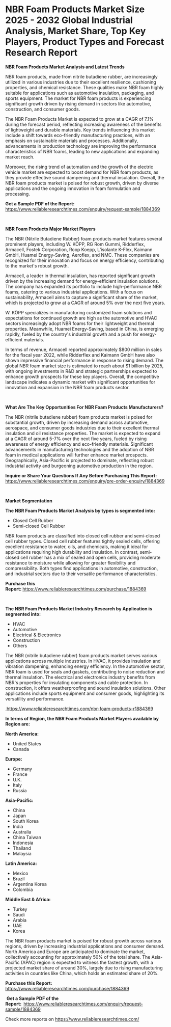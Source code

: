 <p><h1>NBR Foam Products Market Size 2025 - 2032 Global Industrial Analysis, Market Share, Top Key Players, Product Types and Forecast Research Report</h1></p><p><strong>NBR Foam Products Market Analysis and Latest Trends</strong></p>
<p><p>NBR foam products, made from nitrile butadiene rubber, are increasingly utilized in various industries due to their excellent resilience, cushioning properties, and chemical resistance. These qualities make NBR foam highly suitable for applications such as automotive insulation, packaging, and sports equipment. The market for NBR foam products is experiencing significant growth driven by rising demand in sectors like automotive, construction, and consumer goods.</p><p>The NBR Foam Products Market is expected to grow at a CAGR of 7.1% during the forecast period, reflecting increasing awareness of the benefits of lightweight and durable materials. Key trends influencing this market include a shift towards eco-friendly manufacturing practices, with an emphasis on sustainable materials and processes. Additionally, advancements in production technology are improving the performance characteristics of NBR foams, leading to new applications and expanding market reach.</p><p>Moreover, the rising trend of automation and the growth of the electric vehicle market are expected to boost demand for NBR foam products, as they provide effective sound dampening and thermal insulation. Overall, the NBR foam products market is poised for robust growth, driven by diverse applications and the ongoing innovation in foam formulation and processing.</p></p>
<p><strong>Get a Sample PDF of the Report:&nbsp;</strong> <a href="https://www.reliableresearchtimes.com/enquiry/request-sample/1884369?utm_campaign=2033&utm_medium=2&utm_source=Github&utm_content=ia&utm_term=04022025&utm_id=nbr-foam-products">https://www.reliableresearchtimes.com/enquiry/request-sample/1884369</a></p>
<p>&nbsp;</p>
<p><strong>NBR Foam Products Major Market Players</strong></p>
<p><p>The NBR (Nitrile Butadiene Rubber) foam products market features several prominent players, including W. KÖPP, RG Rom Gummi, Ridderflex, Armacell, Fostek Corporation, Roop Koepp, L’isolante K-Flex, Kaimann GmbH, Huamei Energy-Saving, Aeroflex, and NMC. These companies are recognized for their innovation and focus on energy efficiency, contributing to the market's robust growth.</p><p>Armacell, a leader in thermal insulation, has reported significant growth driven by the increasing demand for energy-efficient insulation solutions. The company has expanded its portfolio to include high-performance NBR foams, catering to various industrial applications. With a focus on sustainability, Armacell aims to capture a significant share of the market, which is projected to grow at a CAGR of around 5% over the next five years.</p><p>W. KÖPP specializes in manufacturing customized foam solutions and expectations for continued growth are high as the automotive and HVAC sectors increasingly adopt NBR foams for their lightweight and thermal properties. Meanwhile, Huamei Energy-Saving, based in China, is emerging rapidly, fueled by the country's industrial growth and a push for energy-efficient materials.</p><p>In terms of revenue, Armacell reported approximately $800 million in sales for the fiscal year 2022, while Ridderflex and Kaimann GmbH have also shown impressive financial performance in response to rising demand. The global NBR foam market size is estimated to reach about $1 billion by 2025, with ongoing investments in R&D and strategic partnerships expected to enhance growth prospects for these key players. Overall, the competitive landscape indicates a dynamic market with significant opportunities for innovation and expansion in the NBR foam products sector.</p></p>
<p>&nbsp;</p>
<p><strong>What Are The Key Opportunities For NBR Foam Products Manufacturers?</strong></p>
<p><p>The NBR (nitrile butadiene rubber) foam products market is poised for substantial growth, driven by increasing demand across automotive, aerospace, and consumer goods industries due to their excellent thermal insulation and oil resistance properties. The market is expected to expand at a CAGR of around 5-7% over the next five years, fueled by rising awareness of energy efficiency and eco-friendly materials. Significant advancements in manufacturing technologies and the adoption of NBR foam in medical applications will further enhance market prospects. Geographically, Asia-Pacific is projected to dominate, reflecting robust industrial activity and burgeoning automotive production in the region.</p></p>
<p><strong>Inquire or Share Your Questions If Any Before Purchasing This Report:</strong> <a href="https://www.reliableresearchtimes.com/enquiry/pre-order-enquiry/1884369?utm_campaign=2033&utm_medium=2&utm_source=Github&utm_content=ia&utm_term=04022025&utm_id=nbr-foam-products">https://www.reliableresearchtimes.com/enquiry/pre-order-enquiry/1884369</a></p>
<p>&nbsp;</p>
<p><strong>Market Segmentation</strong></p>
<p><strong>The NBR Foam Products Market Analysis by types is segmented into:</strong></p>
<p><ul><li>Closed Cell Rubber</li><li>Semi-closed Cell Rubber</li></ul></p>
<p><p>NBR foam products are classified into closed cell rubber and semi-closed cell rubber types. Closed cell rubber features tightly sealed cells, offering excellent resistance to water, oils, and chemicals, making it ideal for applications requiring high durability and insulation. In contrast, semi-closed cell rubber has a mix of sealed and open cells, providing moderate resistance to moisture while allowing for greater flexibility and compressibility. Both types find applications in automotive, construction, and industrial sectors due to their versatile performance characteristics.</p></p>
<p><strong>Purchase this Report:&nbsp;</strong><a href="https://www.reliableresearchtimes.com/purchase/1884369?utm_campaign=2033&utm_medium=2&utm_source=Github&utm_content=ia&utm_term=04022025&utm_id=nbr-foam-products">https://www.reliableresearchtimes.com/purchase/1884369</a></p>
<p>&nbsp;</p>
<p><strong>The NBR Foam Products Market Industry Research by Application is segmented into:</strong></p>
<p><ul><li>HVAC</li><li>Automotive</li><li>Electrical & Electronics</li><li>Construction</li><li>Others</li></ul></p>
<p><p>The NBR (nitrile butadiene rubber) foam products market serves various applications across multiple industries. In HVAC, it provides insulation and vibration dampening, enhancing energy efficiency. In the automotive sector, NBR foam is used for seals and gaskets, contributing to noise reduction and thermal insulation. The electrical and electronics industry benefits from NBR's properties for insulating components and cable protection. In construction, it offers weatherproofing and sound insulation solutions. Other applications include sports equipment and consumer goods, highlighting its versatility and performance.</p></p>
<p><a href="https://www.reliableresearchtimes.com/nbr-foam-products-r1884369?utm_campaign=2033&utm_medium=2&utm_source=Github&utm_content=ia&utm_term=04022025&utm_id=nbr-foam-products">&nbsp;https://www.reliableresearchtimes.com/nbr-foam-products-r1884369</a></p>
<p><strong>In terms of Region, the NBR Foam Products Market Players available by Region are:</strong></p>
<p>
    <p> <strong> North America: </strong>
        <ul>
            <li>United States</li>
            <li>Canada</li>
        </ul>
        </p> 
    <p> <strong> Europe: </strong>
        <ul>
            <li>Germany</li>
            <li>France</li>
            <li>U.K.</li>
            <li>Italy</li>
            <li>Russia</li>
        </ul>
        </p> 
    <p> <strong> Asia-Pacific: </strong>
        <ul>
            <li>China</li>
            <li>Japan</li>
            <li>South Korea</li>
            <li>India</li>
            <li>Australia</li>
            <li>China Taiwan</li>
            <li>Indonesia</li>
            <li>Thailand</li>
            <li>Malaysia</li>
        </ul>
        </p> 
    <p> <strong> Latin America: </strong>
        <ul>
            <li>Mexico</li>
            <li>Brazil</li>
            <li>Argentina Korea</li>
            <li>Colombia</li>
        </ul>
        </p> 
    <p> <strong> Middle East & Africa: </strong>
        <ul>
            <li>Turkey</li>
            <li>Saudi</li>
            <li>Arabia</li>
            <li>UAE</li>
            <li>Korea</li>
        </ul>
    </p>
    </p>
<p><p>The NBR foam products market is poised for robust growth across various regions, driven by increasing industrial applications and consumer demand. North America and Europe are anticipated to dominate the market, collectively accounting for approximately 50% of the total share. The Asia-Pacific (APAC) region is expected to witness the fastest growth, with a projected market share of around 30%, largely due to rising manufacturing activities in countries like China, which holds an estimated share of 20%.</p></p>
<p><strong>Purchase this Report: </strong><a href="https://www.reliableresearchtimes.com/purchase/1884369?utm_campaign=2033&utm_medium=2&utm_source=Github&utm_content=ia&utm_term=04022025&utm_id=nbr-foam-products">https://www.reliableresearchtimes.com/purchase/1884369</a></p>
<p>&nbsp;<strong>Get a Sample PDF of the Report:&nbsp;&nbsp;</strong><a href="https://www.reliableresearchtimes.com/enquiry/request-sample/1884369?utm_campaign=2033&utm_medium=2&utm_source=Github&utm_content=ia&utm_term=04022025&utm_id=nbr-foam-products">https://www.reliableresearchtimes.com/enquiry/request-sample/1884369</a></p>
<p><strong></strong></p>
<p>Check more reports on <a href="https://www.reliableresearchtimes.com/?utm_campaign=2033&utm_medium=2&utm_source=Github&utm_content=ia&utm_term=04022025&utm_id=nbr-foam-products">https://www.reliableresearchtimes.com/</a></p>